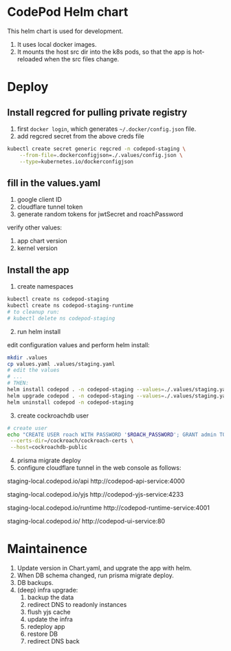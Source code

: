 # CodePod Helm chart

This helm chart is used for development.

1. It uses local docker images.
2. It mounts the host src dir into the k8s pods, so that the app is hot-reloaded
   when the src files change.

# Deploy

## Install regcred for pulling private registry

1.  first `docker login`, which generates `~/.docker/config.json` file.
2.  add regcred secret from the above creds file

```sh
kubectl create secret generic regcred -n codepod-staging \
    --from-file=.dockerconfigjson=./.values/config.json \
    --type=kubernetes.io/dockerconfigjson
```

## fill in the values.yaml

1. google client ID
2. cloudflare tunnel token
3. generate random tokens for jwtSecret and roachPassword

verify other values:

1. app chart version
2. kernel version

## Install the app

1. create namespaces

```sh
kubectl create ns codepod-staging
kubectl create ns codepod-staging-runtime
# to cleanup run:
# kubectl delete ns codepod-staging
```

2. run helm install

edit configuration values and perform helm install:

```sh
mkdir .values
cp values.yaml .values/staging.yaml
# edit the values
# ...
# THEN:
helm install codepod . -n codepod-staging --values=./.values/staging.yaml
helm upgrade codepod . -n codepod-staging --values=./.values/staging.yaml
helm uninstall codepod -n codepod-staging
```

3. create cockroachdb user

```sh
# create user
echo "CREATE USER roach WITH PASSWORD '$ROACH_PASSWORD'; GRANT admin TO roach;" | cockroach sql \
 --certs-dir=/cockroach/cockroach-certs \
 --host=cockroachdb-public
```

4. prisma migrate deploy
5. configure cloudflare tunnel in the web console as follows:

staging-local.codepod.io/api
http://codepod-api-service:4000

staging-local.codepod.io/yjs
http://codepod-yjs-service:4233

staging-local.codepod.io/runtime
http://codepod-runtime-service:4001

staging-local.codepod.io/
http://codepod-ui-service:80

# Maintainence

1. Update version in Chart.yaml, and upgrate the app with helm.
2. When DB schema changed, run prisma migrate deploy.
3. DB backups.
4. (deep) infra upgrade:
   1. backup the data
   2. redirect DNS to readonly instances
   3. flush yjs cache
   4. update the infra
   5. redeploy app
   6. restore DB
   7. redirect DNS back
